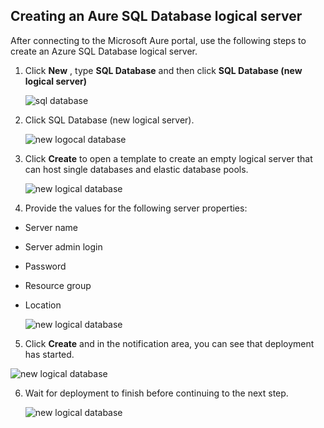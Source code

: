 
<!--
includes/sql-database-include-creating-sql-database-server.md

Latest Freshness check:  2016-04-11 , carlrab.

As of circa 2016-04-11, the following topics might include this include:
articles/sql-database/sql-database-creating-sql-database-server.md

-->
## Creating an Aure SQL Database logical server

After connecting to the Microsoft Aure portal, use the following steps to create an Azure SQL Database logical server.

1. Click **New** , type **SQL Database** and then click **SQL Database (new logical server)**

   ![sql database][1]

2. Click SQL Database (new logical server).

   ![new logocal database][2]
   
3. Click **Create** to open a template to create an empty logical server that can host single databases and elastic database pools.

   ![new logical database][3]

4. Provide the values for the following server properties:

 - Server name
 - Server admin login
 - Password
 - Resource group
 - Location

   ![new logical database][4]

5.  Click **Create** and in the notification area, you can see that deployment has started.

   ![new logical database][5]

6. Wait for deployment to finish before continuing to the next step.

   ![new logical database][6]

<!-- Image references. -->
[1]: ./media/sql-database-include-creating-sql-database-server/sql-database-logical-server-1.png
[2]: ./media/sql-database-include-creating-sql-database-server/sql-database-logical-server-2.png
[3]: ./media/sql-database-include-creating-sql-database-server/sql-database-logical-server-3.png
[4]: ./media/sql-database-include-creating-sql-database-server/sql-database-logical-server-4.png
[5]: ./media/sql-database-include-creating-sql-database-server/sql-database-logical-server-5.png
[6]: ./media/sql-database-include-creating-sql-database-server/sql-database-logical-server-6.png

<!--
-->
